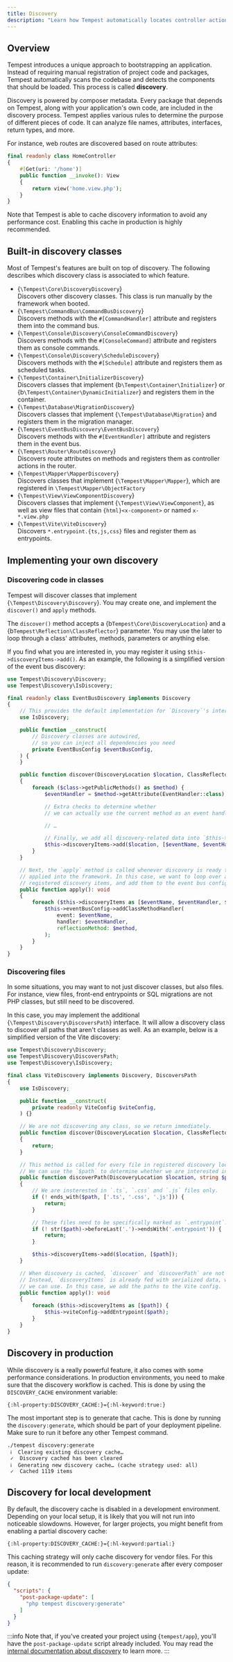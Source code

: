 ```yaml
---
title: Discovery
description: "Learn how Tempest automatically locates controller actions, event handlers, console commands, and other components of your application."
---
```


## Overview

Tempest introduces a unique approach to bootstrapping an application. Instead of requiring manual registration of project code and packages, Tempest automatically scans the codebase and detects the components that should be loaded. This process is called **discovery**.

Discovery is powered by composer metadata. Every package that depends on Tempest, along with your application's own code, are included in the discovery process. Tempest applies various rules to determine the purpose of different pieces of code. It can analyze file names, attributes, interfaces, return types, and more.

For instance, web routes are discovered based on route attributes:

```php app/HomeController.php
final readonly class HomeController
{
    #[Get(uri: '/home')]
    public function __invoke(): View
    {
        return view('home.view.php');
    }
}
```

Note that Tempest is able to cache discovery information to avoid any performance cost. Enabling this cache in production is highly recommended.

## Built-in discovery classes

Most of Tempest's features are built on top of discovery. The following describes which discovery class is associated to which feature.

- {`\Tempest\Core\DiscoveryDiscovery`} <br />
  Discovers other discovery classes. This class is run manually by the framework when booted.
- {`\Tempest\CommandBus\CommandBusDiscovery`} <br />
  Discovers methods with the `#[CommandHandler]` attribute and registers them into the command bus.
- {`\Tempest\Console\Discovery\ConsoleCommandDiscovery`} <br />
  Discovers methods with the `#[ConsoleCommand]` attribute and registers them as console commands.
- {`\Tempest\Console\Discovery\ScheduleDiscovery`} <br />
  Discovers methods with the `#[Schedule]` attribute and registers them as scheduled tasks.
- {`\Tempest\Container\InitializerDiscovery`} <br />
  Discovers classes that implement {b`\Tempest\Container\Initializer`} or {b`\Tempest\Container\DynamicInitializer`} and registers them in the container.
- {`\Tempest\Database\MigrationDiscovery`} <br />
  Discovers classes that implement {`\Tempest\Database\Migration`} and registers them in the migration manager.
- {`\Tempest\EventBusDiscovery\EventBusDiscovery`} <br />
  Discovers methods with the `#[EventHandler]` attribute and registers them in the event bus.
- {`\Tempest\Router\RouteDiscovery`} <br />
  Discovers route attributes on methods and registers them as controller actions in the router.
- {`\Tempest\Mapper\MapperDiscovery`} <br />
  Discovers classes that implement {`\Tempest\Mapper\Mapper`}, which are registered in `\Tempest\Mapper\ObjectFactory`
- {`\Tempest\View\ViewComponentDiscovery`} <br />
  Discovers classes that implement {`\Tempest\View\ViewComponent`}, as well as view files that contain `{html}<x-component>` or named `x-*.view.php`
- {`\Tempest\Vite\ViteDiscovery`} <br />
  Discovers `*.entrypoint.{ts,js,css}` files and register them as entrypoints.

## Implementing your own discovery

### Discovering code in classes

Tempest will discover classes that implement {`\Tempest\Discovery\Discovery`}. You may create one, and implement the `discover()` and `apply` methods.

The `discover()` method accepts a {b`Tempest\Core\DiscoveryLocation`} and a {b`Tempest\Reflection\ClassReflector`} parameter. You may use the later to loop through a class' attributes, methods, parameters or anything else.

If you find what you are interested in, you may register it using `$this->discoveryItems->add()`. As an example, the following is a simplified version of the event bus discovery:

```php EventBusDiscovery.php
use Tempest\Discovery\Discovery;
use Tempest\Discovery\IsDiscovery;

final readonly class EventBusDiscovery implements Discovery
{
    // This provides the default implementation for `Discovery`'s internals
    use IsDiscovery;

    public function __construct(
        // Discovery classes are autowired,
        // so you can inject all dependencies you need
        private EventBusConfig $eventBusConfig,
    ) {
    }

    public function discover(DiscoveryLocation $location, ClassReflector $class): void
    {
        foreach ($class->getPublicMethods() as $method) {
            $eventHandler = $method->getAttribute(EventHandler::class);

            // Extra checks to determine whether
            // we can actually use the current method as an event handler

            // …

            // Finally, we add all discovery-related data into `$this->discoveryItems`:
            $this->discoveryItems->add($location, [$eventName, $eventHandler, $method]);
        }
    }

    // Next, the `apply` method is called whenever discovery is ready to be
    // applied into the framework. In this case, we want to loop over all
    // registered discovery items, and add them to the event bus config.
    public function apply(): void
    {
        foreach ($this->discoveryItems as [$eventName, $eventHandler, $method]) {
            $this->eventBusConfig->addClassMethodHandler(
                event: $eventName,
                handler: $eventHandler,
                reflectionMethod: $method,
            );
        }
    }
}
```

### Discovering files

In some situations, you may want to not just discover classes, but also files. For instance, view files, front-end entrypoints or SQL migrations are not PHP classes, but still need to be discovered.

In this case, you may implement the additional {`\Tempest\Discovery\DiscoversPath`} interface. It will allow a discovery class to discover all paths that aren't classes as well. As an example, below is a simplified version of the Vite discovery:

```php
use Tempest\Discovery\Discovery;
use Tempest\Discovery\DiscoversPath;
use Tempest\Discovery\IsDiscovery;

final class ViteDiscovery implements Discovery, DiscoversPath
{
    use IsDiscovery;

    public function __construct(
        private readonly ViteConfig $viteConfig,
    ) {}

    // We are not discovering any class, so we return immediately.
    public function discover(DiscoveryLocation $location, ClassReflector $class): void
    {
        return;
    }

    // This method is called for every file in registered discovery locations.
    // We can use the `$path` to determine whether we are interested in it.
    public function discoverPath(DiscoveryLocation $location, string $path): void
    {
        // We are insterested in `.ts`, `.css` and `.js` files only.
        if (! ends_with($path, ['.ts', '.css', '.js'])) {
            return;
        }

        // These files need to be specifically marked as `.entrypoint`.
        if (! str($path)->beforeLast('.')->endsWith('.entrypoint')) {
            return;
        }

        $this->discoveryItems->add($location, [$path]);
    }

    // When discovery is cached, `discover` and `discoverPath` are not called.
    // Instead, `discoveryItems` is already fed with serialized data, which
    // we can use. In this case, we add the paths to the Vite config.
    public function apply(): void
    {
        foreach ($this->discoveryItems as [$path]) {
            $this->viteConfig->addEntrypoint($path);
        }
    }
}
```

## Discovery in production

While discovery is a really powerful feature, it also comes with some performance considerations. In production environments, you need to make sure that the discovery workflow is cached. This is done by using the `DISCOVERY_CACHE` environment variable:

```env .env
{:hl-property:DISCOVERY_CACHE:}={:hl-keyword:true:}
```

The most important step is to generate that cache. This is done by running the `discovery:generate`, which should be part of your deployment pipeline. Make sure to run it before any other Tempest command.

```console
./tempest discovery:generate
 ℹ  Clearing existing discovery cache…
 ✓  Discovery cached has been cleared
 ℹ  Generating new discovery cache… (cache strategy used: all)
 ✓  Cached 1119 items
```

## Discovery for local development

By default, the discovery cache is disabled in a development environment. Depending on your local setup, it is likely that you will not run into noticeable slowdowns. However, for larger projects, you might benefit from enabling a partial discovery cache:

```env .env
{:hl-property:DISCOVERY_CACHE:}={:hl-keyword:partial:}
```

This caching strategy will only cache discovery for vendor files. For this reason, it is recommended to run `discovery:generate` after every composer update:

```json
{
  "scripts": {
    "post-package-update": [
      "php tempest discovery:generate"
    ]
  }
}
```

:::info
Note that, if you've created your project using {`tempest/app`}, you'll have the `post-package-update` script already included. You may read the [internal documentation about discovery](../3-internals/02-discovery) to learn more.
:::
